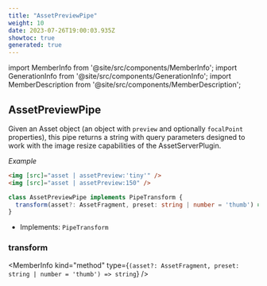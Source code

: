 ```yaml
---
title: "AssetPreviewPipe"
weight: 10
date: 2023-07-26T19:00:03.935Z
showtoc: true
generated: true
---
```

<!-- This file was generated from the Vendure source. Do not modify. Instead, re-run the "docs:build" script -->
import MemberInfo from '@site/src/components/MemberInfo';
import GenerationInfo from '@site/src/components/GenerationInfo';
import MemberDescription from '@site/src/components/MemberDescription';


## AssetPreviewPipe

<GenerationInfo sourceFile="packages/admin-ui/src/lib/core/src/shared/pipes/asset-preview.pipe.ts" sourceLine="19" packageName="@vendure/admin-ui" />

Given an Asset object (an object with `preview` and optionally `focalPoint` properties), this pipe
returns a string with query parameters designed to work with the image resize capabilities of the
AssetServerPlugin.

*Example*

```HTML
<img [src]="asset | assetPreview:'tiny'" />
<img [src]="asset | assetPreview:150" />
```

```ts title="Signature"
class AssetPreviewPipe implements PipeTransform {
  transform(asset?: AssetFragment, preset: string | number = 'thumb') => string;
}
```
* Implements: <code>PipeTransform</code>



<div className="members-wrapper">

### transform

<MemberInfo kind="method" type={`(asset?: AssetFragment, preset: string | number = 'thumb') => string`}   />




</div>
